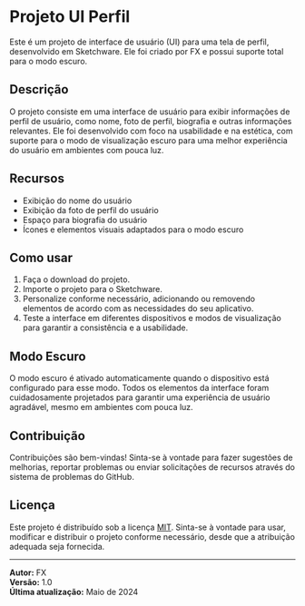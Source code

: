# Projeto UI Perfil

Este é um projeto de interface de usuário (UI) para uma tela de perfil, desenvolvido em Sketchware. Ele foi criado por FX e possui suporte total para o modo escuro.

## Descrição

O projeto consiste em uma interface de usuário para exibir informações de perfil de usuário, como nome, foto de perfil, biografia e outras informações relevantes. Ele foi desenvolvido com foco na usabilidade e na estética, com suporte para o modo de visualização escuro para uma melhor experiência do usuário em ambientes com pouca luz.

## Recursos

- Exibição do nome do usuário
- Exibição da foto de perfil do usuário
- Espaço para biografia do usuário
- Ícones e elementos visuais adaptados para o modo escuro

## Como usar

1. Faça o download do projeto.
2. Importe o projeto para o Sketchware.
3. Personalize conforme necessário, adicionando ou removendo elementos de acordo com as necessidades do seu aplicativo.
4. Teste a interface em diferentes dispositivos e modos de visualização para garantir a consistência e a usabilidade.

## Modo Escuro

O modo escuro é ativado automaticamente quando o dispositivo está configurado para esse modo. Todos os elementos da interface foram cuidadosamente projetados para garantir uma experiência de usuário agradável, mesmo em ambientes com pouca luz.

## Contribuição

Contribuições são bem-vindas! Sinta-se à vontade para fazer sugestões de melhorias, reportar problemas ou enviar solicitações de recursos através do sistema de problemas do GitHub.

## Licença

Este projeto é distribuído sob a licença [MIT](LICENSE). Sinta-se à vontade para usar, modificar e distribuir o projeto conforme necessário, desde que a atribuição adequada seja fornecida.

---

**Autor:** FX  
**Versão:** 1.0  
**Última atualização:** Maio de 2024
